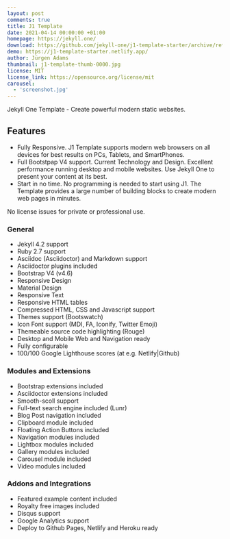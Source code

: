 ```yaml
---
layout: post
comments: true
title: J1 Template
date: 2021-04-14 00:00:00 +01:00
homepage: https://jekyll.one/
download: https://github.com/jekyll-one/j1-template-starter/archive/refs/heads/main.zip
demo: https://j1-template-starter.netlify.app/
author: Jürgen Adams
thumbnail: j1-template-thumb-0000.jpg
license: MIT
license_link: https://opensource.org/license/mit
carousel:
  - 'screenshot.jpg'
---
```


Jekyll One Template - Create powerful modern static websites.

## Features

* Fully Responsive. J1 Template supports modern web browsers on all devices for best results on PCs, Tablets, and SmartPhones.
* Full Bootstpap V4 support. Current Technology and Design. Excellent performance running desktop and mobile websites. Use Jekyll One to  present your content at its best.
* Start in no time. No programming is needed to start using J1. The Template provides a large number of building blocks to create modern web pages in minutes.

No license issues for private or professional use.

### General

* Jekyll 4.2 support
* Ruby 2.7 support
* Asciidoc (Asciidoctor) and Markdown support
* Asciidoctor plugins included
* Bootstrap V4 (v4.6)
* Responsive Design
* Material Design
* Responsive Text
* Responsive HTML tables
* Compressed HTML, CSS and Javascript support
* Themes support (Bootswatch)
* Icon Font support (MDI, FA, Iconify, Twitter Emoji)
* Themeable source code highlighting (Rouge)
* Desktop and Mobile Web and Navigation ready
* Fully configurable
* 100/100 Google Lighthouse scores (at e.g. Netlify|Github)

### Modules and Extensions

* Bootstrap extensions included
* Asciidoctor extensions included
* Smooth-scoll support
* Full-text search engine included (Lunr)
* Blog Post navigation included
* Clipboard module included
* Floating Action Buttons included
* Navigation modules included
* Lightbox modules included
* Gallery modules included
* Carousel module included
* Video modules included

### Addons and Integrations

* Featured example content included
* Royalty free images included
* Disqus support
* Google Analytics support
* Deploy to Github Pages, Netlify and Heroku ready

